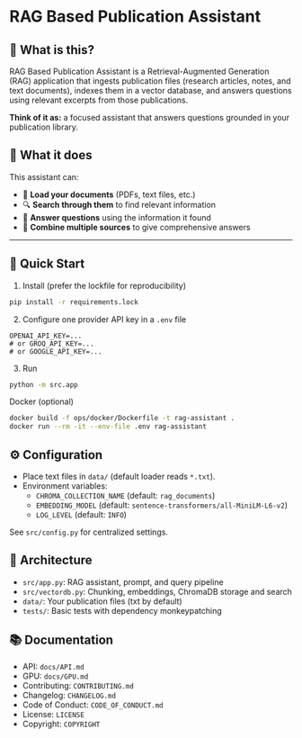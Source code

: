 # RAG Based Publication Assistant

## 🤖 What is this?

RAG Based Publication Assistant is a Retrieval-Augmented Generation (RAG) application that ingests publication files (research articles, notes, and text documents), indexes them in a vector database, and answers questions using relevant excerpts from those publications.

**Think of it as:** a focused assistant that answers questions grounded in your publication library.

## 🎯 What it does

This assistant can:

- 📄 **Load your documents** (PDFs, text files, etc.)
- 🔍 **Search through them** to find relevant information
- 💬 **Answer questions** using the information it found
- 🧠 **Combine multiple sources** to give comprehensive answers

 
---

## 🚀 Quick Start

1) Install (prefer the lockfile for reproducibility)
```bash
pip install -r requirements.lock
```

2) Configure one provider API key in a `.env` file
```
OPENAI_API_KEY=...
# or GROQ_API_KEY=...
# or GOOGLE_API_KEY=...
```

3) Run
```bash
python -m src.app
```

Docker (optional)
```bash
docker build -f ops/docker/Dockerfile -t rag-assistant .
docker run --rm -it --env-file .env rag-assistant
```

## ⚙️ Configuration

- Place text files in `data/` (default loader reads `*.txt`).
- Environment variables:
  - `CHROMA_COLLECTION_NAME` (default: `rag_documents`)
  - `EMBEDDING_MODEL` (default: `sentence-transformers/all-MiniLM-L6-v2`)
  - `LOG_LEVEL` (default: `INFO`)

See `src/config.py` for centralized settings.

## 🧠 Architecture

- `src/app.py`: RAG assistant, prompt, and query pipeline
- `src/vectordb.py`: Chunking, embeddings, ChromaDB storage and search
- `data/`: Your publication files (txt by default)
- `tests/`: Basic tests with dependency monkeypatching

## 📚 Documentation

- API: `docs/API.md`
- GPU: `docs/GPU.md`
- Contributing: `CONTRIBUTING.md`
- Changelog: `CHANGELOG.md`
- Code of Conduct: `CODE_OF_CONDUCT.md`
- License: `LICENSE`
- Copyright: `COPYRIGHT`

